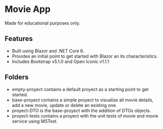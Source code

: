 # Movie App
Made for educational purposes only.

## Features
- Built using Blazor and .NET Core 6.
- Provides an initial point to get started with Blazor an its characteristics.
- Includes Bootstrap v5.1.0 and Open Iconic v1.1.1

## Folders
- empty-proyect contains a default proyect as a starting point to get started.
- base-proyect contains a simple proyect to visualize all movie details, add a new movie, update or delete an existing one.
- proyect-DTO is the base-proyect with the addition of DTOs objects.
- proyect-tests contains a proyect with the unit tests of movie and movie service using MSTest.